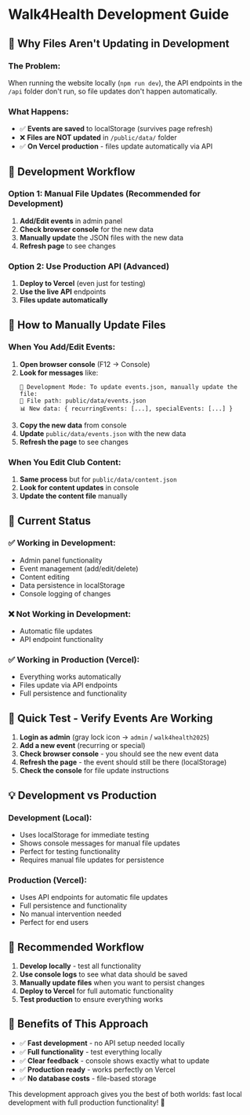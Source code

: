 # Walk4Health Development Guide

## 🚨 **Why Files Aren't Updating in Development**

### **The Problem:**
When running the website locally (`npm run dev`), the API endpoints in the `/api` folder don't run, so file updates don't happen automatically.

### **What Happens:**
- ✅ **Events are saved** to localStorage (survives page refresh)
- ❌ **Files are NOT updated** in `/public/data/` folder
- ✅ **On Vercel production** - files update automatically via API

## 🔧 **Development Workflow**

### **Option 1: Manual File Updates (Recommended for Development)**
1. **Add/Edit events** in admin panel
2. **Check browser console** for the new data
3. **Manually update** the JSON files with the new data
4. **Refresh page** to see changes

### **Option 2: Use Production API (Advanced)**
1. **Deploy to Vercel** (even just for testing)
2. **Use the live API** endpoints
3. **Files update automatically**

## 📝 **How to Manually Update Files**

### **When You Add/Edit Events:**
1. **Open browser console** (F12 → Console)
2. **Look for messages** like:
   ```
   📝 Development Mode: To update events.json, manually update the file:
   📁 File path: public/data/events.json
   📊 New data: { recurringEvents: [...], specialEvents: [...] }
   ```
3. **Copy the new data** from console
4. **Update** `public/data/events.json` with the new data
5. **Refresh the page** to see changes

### **When You Edit Club Content:**
1. **Same process** but for `public/data/content.json`
2. **Look for content updates** in console
3. **Update the content file** manually

## 🎯 **Current Status**

### **✅ Working in Development:**
- Admin panel functionality
- Event management (add/edit/delete)
- Content editing
- Data persistence in localStorage
- Console logging of changes

### **❌ Not Working in Development:**
- Automatic file updates
- API endpoint functionality

### **✅ Working in Production (Vercel):**
- Everything works automatically
- Files update via API endpoints
- Full persistence and functionality

## 🚀 **Quick Test - Verify Events Are Working**

1. **Login as admin** (gray lock icon → `admin` / `walk4health2025`)
2. **Add a new event** (recurring or special)
3. **Check browser console** - you should see the new event data
4. **Refresh the page** - the event should still be there (localStorage)
5. **Check the console** for file update instructions

## 💡 **Development vs Production**

### **Development (Local):**
- Uses localStorage for immediate testing
- Shows console messages for manual file updates
- Perfect for testing functionality
- Requires manual file updates for persistence

### **Production (Vercel):**
- Uses API endpoints for automatic file updates
- Full persistence and functionality
- No manual intervention needed
- Perfect for end users

## 🔄 **Recommended Workflow**

1. **Develop locally** - test all functionality
2. **Use console logs** to see what data should be saved
3. **Manually update files** when you want to persist changes
4. **Deploy to Vercel** for full automatic functionality
5. **Test production** to ensure everything works

## 🎉 **Benefits of This Approach**

- ✅ **Fast development** - no API setup needed locally
- ✅ **Full functionality** - test everything locally
- ✅ **Clear feedback** - console shows exactly what to update
- ✅ **Production ready** - works perfectly on Vercel
- ✅ **No database costs** - file-based storage

This development approach gives you the best of both worlds: fast local development with full production functionality! 🚀
